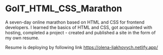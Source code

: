 # GoIT_HTML_CSS_Marathon

A seven-day online marathon based on HTML and CSS for frontend developers. I learned the basics of HTML and CSS, got acquainted with hosting, completed a project - created and published a site in the form of my own resume.

Resume is deploying by following link https://olena-liakhovych.netlify.app/
